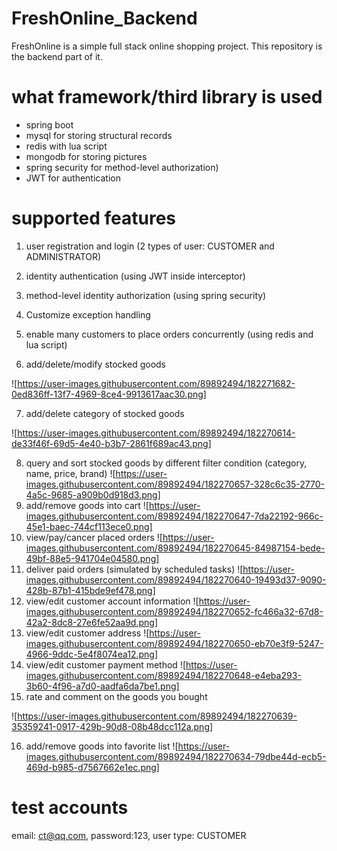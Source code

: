 # FreshOnline_Backend

FreshOnline is a simple full stack online shopping project.
This repository is the backend part of it.

# what framework/third library is used

* spring boot
* mysql for storing structural records
* redis with lua script
* mongodb for storing pictures
* spring security for method-level authorization)
* JWT for authentication

# supported features

1. user registration and login (2 types of user: CUSTOMER and ADMINISTRATOR)
2. identity authentication (using JWT inside interceptor)
3. method-level identity authorization (using spring security)
4. Customize exception handling
5. enable many customers to place orders concurrently (using redis and lua script)

6. add/delete/modify stocked goods

![https://user-images.githubusercontent.com/89892494/182271682-0ed836ff-13f7-4969-8ce4-9913617aac30.png]

7. add/delete category of stocked goods

![https://user-images.githubusercontent.com/89892494/182270614-de33f46f-69d5-4e40-b3b7-2861f689ac43.png]


8. query and sort stocked goods by different filter condition 
(category, name, price, brand)
![https://user-images.githubusercontent.com/89892494/182270657-328c6c35-2770-4a5c-9685-a909b0d918d3.png]
9. add/remove goods into cart
![https://user-images.githubusercontent.com/89892494/182270647-7da22192-966c-45e1-baec-744cf113ece0.png]
10. view/pay/cancer placed orders
![https://user-images.githubusercontent.com/89892494/182270645-84987154-bede-49bf-88e5-941704e04580.png]
11. deliver paid orders (simulated by scheduled tasks)
![https://user-images.githubusercontent.com/89892494/182270640-19493d37-9090-428b-87b1-415bde9ef478.png]
12. view/edit customer account information
![https://user-images.githubusercontent.com/89892494/182270652-fc466a32-67d8-42a2-8dc8-27e6fe52aa9d.png]
13. view/edit customer address
![https://user-images.githubusercontent.com/89892494/182270650-eb70e3f9-5247-4966-9ddc-5e4f8074ea12.png]
14. view/edit customer payment method
![https://user-images.githubusercontent.com/89892494/182270648-e4eba293-3b60-4f96-a7d0-aadfa6da7be1.png]
15. rate and comment on the goods you bought

![https://user-images.githubusercontent.com/89892494/182270639-35359241-0917-429b-90d8-08b48dcc112a.png]

16. add/remove goods into favorite list
![https://user-images.githubusercontent.com/89892494/182270634-79dbe44d-ecb5-469d-b985-d7567662e1ec.png]
    
# test accounts

email: ct@qq.com, password:123, user type: CUSTOMER



